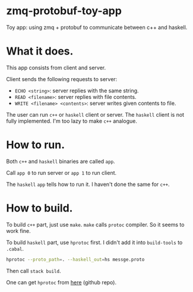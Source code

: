 # zmq-protobuf-toy-app
Toy app: using zmq + protobuf to communicate between c++ and haskell.


# What it does.

This app consists from client and server.

Client sends the following requests to server:
* `ECHO <string>`: server replies with the same string.
* `READ <filename>`: server replies with file contents.
* `WRITE <filename> <contents>`: server writes given contents to file.

The user can run `c++` or `haskell` client or server. The `haskell` client is not fully implemented. I'm too lazy to make `c++` analogue.

# How to run.

Both `c++` and `haskell` binaries are called `app`.

Call `app 0` to run server or `app 1` to run client.

The `haskell` `app` tells how to run it. I haven't done the same for `c++`.

# How to build.

To build `c++` part, just use `make`. `make` calls `protoc` compiler. So it seems to work fine.

To build `haskell` part, use `hprotoc` first. I didn't add it into `build-tools` to `.cabal`.
```sh
hprotoc --proto_path=. --haskell_out=hs messge.proto
```
Then call `stack build`.

One can get `hprotoc` from [here](https://github.com/k-bx/protocol-buffers) (github repo).
